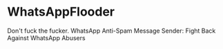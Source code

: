 # WhatsAppFlooder
Don't fuck the fucker. WhatsApp Anti-Spam Message Sender: Fight Back Against WhatsApp Abusers
